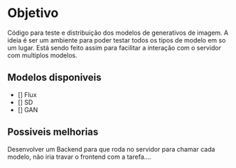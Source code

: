 # Objetivo

Código para teste e distribuição dos modelos de generativos de imagem. A ideia é ser um ambiente para poder testar todos os tipos de modelo em so um lugar. Está sendo feito assim para facilitar a interação com o servidor com multiplos modelos.

## Modelos disponiveis 

- [] Flux
- [] SD
- [] GAN


## Possiveis melhorias

Desenvolver um Backend para que roda no servidor para chamar cada modelo, não iria travar o frontend com a tarefa....